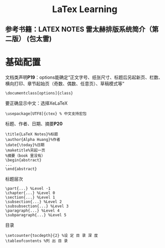 

<h1 align="center">LaTex Learning</h1>

## 参考书籍：LATEX NOTES 雷太赫排版系统简介（第二版） (包太雷)

# 基础配置

文档类声明**P19**：options能确定“正文字号、纸张尺寸、标题后另起新页、栏数、横向打印、章节起始页（奇数、偶数、任意页）、草稿模式等”

```
\documentclass[options]{class}
```

要正确显示中文：选择XeLaTeX

```
\usepackage[UTF8]{ctex} % 中文支持宏包
```

标题、作者、日期、摘要**P20**

```
\title{LaTeX Notes}%标题
\author{Alpha Huang}%作者
\date{\today}%日期
\maketitle%另起一页
%摘要（book 里没有）
\begin{abstract}
...
\end{abstract}
```

标题层次

```
\part{...} %Level -1
\chapter{...} %Level 0
\section{...} %Level 1
\subsection{...} %Level 2
\subsubsection{...} %Level 3
\paragraph{...} %Level 4
\subparagraph{...} %Level 5
```

目录

```
\setcounter{tocdepth}{2} %设 定 目 录 深 度
\tableofcontents %列 出 目 录
```
